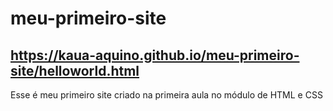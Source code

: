 # meu-primeiro-site
## https://kaua-aquino.github.io/meu-primeiro-site/helloworld.html
Esse é meu primeiro site criado na primeira aula no módulo de HTML e CSS
